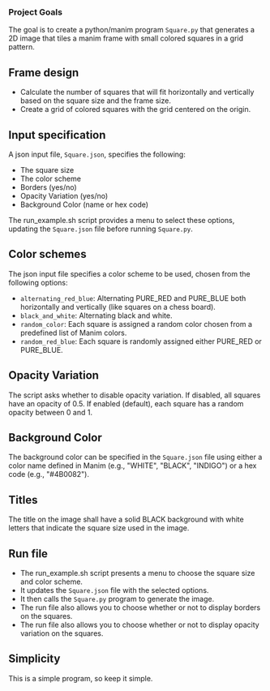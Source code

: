 ### Project Goals

The goal is to create a python/manim program `Square.py` that generates a 2D image that tiles a manim frame with small colored squares in a grid pattern.

## Frame design

- Calculate the number of squares that will fit horizontally and vertically based on the square size and the frame size.
- Create a grid of colored squares with the grid centered on the origin.

## Input specification

A json input file, `Square.json`, specifies the following:

- The square size
- The color scheme
- Borders (yes/no)
- Opacity Variation (yes/no)
- Background Color (name or hex code)

The run_example.sh script provides a menu to select these options, updating the `Square.json` file before running `Square.py`.

## Color schemes

The json input file specifies a color scheme to be used, chosen from the following options:

- `alternating_red_blue`: Alternating PURE_RED and PURE_BLUE both horizontally and vertically (like squares on a chess board).
- `black_and_white`: Alternating black and white.
- `random_color`: Each square is assigned a random color chosen from a predefined list of Manim colors.
- `random_red_blue`: Each square is randomly assigned either PURE_RED or PURE_BLUE.

## Opacity Variation

The script asks whether to disable opacity variation. If disabled, all squares have an opacity of 0.5. If enabled (default), each square has a random opacity between 0 and 1.

## Background Color

The background color can be specified in the `Square.json` file using either a color name defined in Manim (e.g., "WHITE", "BLACK", "INDIGO") or a hex code (e.g., "#4B0082").

## Titles

The title on the image shall have a solid BLACK background with white letters that indicate the square size used in the image.

## Run file

- The run_example.sh script presents a menu to choose the square size and color scheme.
- It updates the `Square.json` file with the selected options.
- It then calls the `Square.py` program to generate the image.
- The run file also allows you to choose whether or not to display borders on the squares.
- The run file also allows you to choose whether or not to display opacity variation on the squares.

## Simplicity

This is a simple program, so keep it simple.
